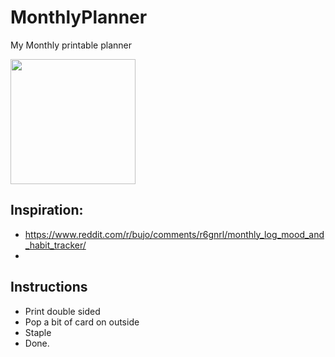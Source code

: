 # MonthlyPlanner
My Monthly printable planner

<img src="IMG_0826" width="200" />


## Inspiration:

- https://www.reddit.com/r/bujo/comments/r6gnrl/monthly_log_mood_and_habit_tracker/
- 


## Instructions

- Print double sided
- Pop a bit of card on outside
- Staple
- Done. 
